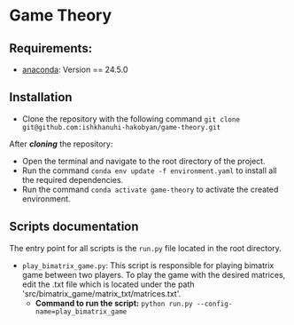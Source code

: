 # Game Theory

## Requirements:

- [anaconda](https://docs.anaconda.com/free/anaconda/install/index.html): Version == 24.5.0

## Installation

- Clone the repository with the following command `git clone git@github.com:ishkhanuhi-hakobyan/game-theory.git`

After **_cloning_** the repository:

- Open the terminal and navigate to the root directory of the project.
- Run the command `conda env update -f environment.yaml` to install all the required dependencies.
- Run the command `conda activate game-theory` to activate the created environment.



## Scripts documentation

The entry point for all scripts is the `run.py` file located in the root directory.

- `play_bimatrix_game.py`:
  This script is responsible for playing bimatrix game between two players. To play the game with the desired matrices, edit the .txt file which is located under the path 'src/bimatrix_game/matrix_txt/matrices.txt'.
  - **Command to run the script:** `python run.py --config-name=play_bimatrix_game`


  